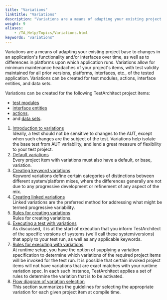 ```yaml
--- 
title: "Variations"
linktitle: "Variations"
description: "Variations are a means of adapting your existing project base to changes in an application's functionality and/or interfaces over time, as well as to differences in platforms upon which application runs. Variations allow for minimum maintenance headaches of your project's items, with test validity maintained for all prior versions, platforms, interfaces, etc., of the tested application. Variations can be created for test modules, actions, interface entities, and data sets."
weight: 9
aliases: 
    - /TA_Help/Topics/Variations.html
keywords: "variations"
---
```


Variations are a means of adapting your existing project base to changes in an application's functionality and/or interfaces over time, as well as to differences in platforms upon which application runs. Variations allow for minimum maintenance headaches of your project's items, with test validity maintained for all prior versions, platforms, interfaces, etc., of the tested application. Variations can be created for test modules, actions, interface entities, and data sets.

Variations can be created for the following TestArchitect project items:

-   [test modules](/user-guide/tests/)
-   [interface entities](/user-guide/interface-definitions/interface-entities-and-elements)
-   [actions](/user-guide/actions/user-defined-actions/),
-   and [data sets](/user-guide/projects-and-project-items/project-items/data-sets/).

1.  [Introduction to variations](/user-guide/variations/introduction-to-variations)  
Ideally, a test should not be sensitive to changes to the AUT, except when such changes are the subject of the test. Variations help isolate the base test from AUT variability, and lend a great measure of flexibility to your test project.
2.  [Default variations](/user-guide/variations/default-variations)  
Every project item with variations must also have a default, or base, variation.
3.  [Creating keyword variations](/user-guide/variations/creating-keyword-variations)  
Keyword variations define certain categories of distinctions between different system/platform mixes, where the differences generally are not due to any progressive development or refinement of any aspect of the mix.
4.  [Creating linked variations](/user-guide/variations/creating-linked-variations/)  
Linked variations are the preferred method for addressing what might be termed progressive variability.
5.  [Rules for creating variations](/user-guide/variations/rules-for-creating-variations/)  
Rules for creating variations.
6.  [Executing a test with variations](/user-guide/variations/executing-a-test-with-variations)  
As discussed, it is at the start of execution that you inform TestArchitect of the specific versions of systems \(we'll call these system/versions\) that apply to your test run, as well as any applicable keywords.
7.  [Rules for executing with variations](/user-guide/variations/rules-for-executing-with-variations/)  
At runtime setup, you have the option of supplying a variation specification to determine which variations of the required project items will be invoked for the test run. It is possible that certain invoked project items will not have variations that are exact matches with your runtime variation spec. In each such instance, TestArchitect applies a set of rules to determine the variation that is to be activated.
8.  [Flow diagram of variation selection](/user-guide/variations/flow-diagram-of-variation-selection)  
This section summarizes the guidelines for selecting the appropriate variation for each given project item at compile time.




